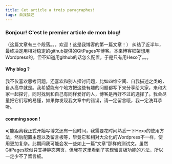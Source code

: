 ```yaml
---
title: Cet article a trois paragraphes!
tags: 自我描述
---
```

### Bonjour! C'est le premier article de mon blog!
（这篇文章有三个段落。。。欢迎！这是我博客的第一篇文章！）
纠结了近半年，最终决定用相对稳定的github提供的GitPages写博客。本来博客框架想用Wordpress的，但不知道用github的话怎么配置，于是只有用Hexo了。。。
#### Why blog ?
我不仅喜欢思考问题，还喜欢和别人探讨问题，比如四维空间、自我描述之类的，自从高中就是。我希望能有个地方把这些有趣的问题都写下来分享给大家，来和大家一起探讨，同时找到和自己有同样爱好的人，博客是再好不过的选择了。我会尽量把它们写的易懂，如果你发现我文章中的错误，请一定留言哦，我一定洗耳恭听。
<!-- more -->
#### comming soon !
可能距离我正式开始写博文还有一段时间，我需要花时间熟悉一下Hexo的使用方法，然后配置主题以及留言板等，毕竟它和相对大众化的Wordpress不一样，使用更加复杂。此期间我可能会发一些如上一篇“文章”那样的测试文。虽然GitPages貌似只支持静态网页，但我在[这里](https://wingjay.com/2015/12/07/%E5%A6%82%E4%BD%95%E5%9C%A8%E4%B8%80%E5%A4%A9%E4%B9%8B%E5%86%85%E6%90%AD%E5%BB%BA%E4%BB%A5%E4%BD%A0%E8%87%AA%E5%B7%B1%E5%90%8D%E5%AD%97%E4%B8%BA%E5%9F%9F%E5%90%8D%E7%9A%84%E5%BE%88cool%E7%9A%84%E4%B8%AA%E4%BA%BA%E5%8D%9A%E5%AE%A2/)看到了实现留言板功能的方法，所以一定少不了留言板。
